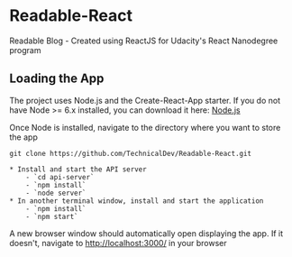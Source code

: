 # Readable-React

Readable Blog - Created using ReactJS for Udacity's React Nanodegree program

## Loading the App

The project uses Node.js and the Create-React-App starter.  If you do not have Node >= 6.x installed, you can download it here: [Node.js](https://nodejs.org/en/)

Once Node is installed, navigate to the directory where you want to store the app
```
git clone https://github.com/TechnicalDev/Readable-React.git

* Install and start the API server
    - `cd api-server`
    - `npm install`
    - `node server`
* In another terminal window, install and start the application
    - `npm install`
    - `npm start`

```
A new browser window should automatically open displaying the app.  If it doesn't, navigate to [http://localhost:3000/](http://localhost:3000/) in your browser




